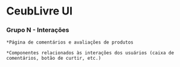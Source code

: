 # CeubLivre UI

### Grupo N - Interações

    *Página de comentários e avaliações de produtos

    *Componentes relacionados às interações dos usuários (caixa de comentários, botão de curtir, etc.)
